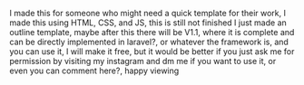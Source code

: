 I made this for someone who might need a quick template for their work, I made this using HTML, CSS, and JS, this is still not finished I just made an outline template, maybe after this there will be V1.1, where it is complete and can be directly implemented in laravel?, or whatever the framework is, and you can use it, I will make it free, but it would be better if you just ask me for permission by visiting my instagram and dm me if you want to use it, or even you can comment here?, happy viewing
